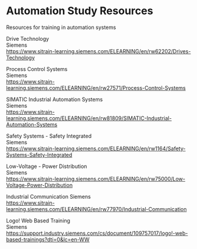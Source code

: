 # Automation Study Resources
Resources for training in automation systems

Drive Technology  
Siemens  
https://www.sitrain-learning.siemens.com/ELEARNING/en/rw62202/Drives-Technology 
 
Process Control Systems  
Siemens  
https://www.sitrain-learning.siemens.com/ELEARNING/en/rw27571/Process-Control-Systems  

SIMATIC Industrial Automation Systems  
Siemens  
https://www.sitrain-learning.siemens.com/ELEARNING/en/rw81809/SIMATIC-Industrial-Automation-Systems  

Safety Systems - Safety Integrated  
Siemens  
https://www.sitrain-learning.siemens.com/ELEARNING/en/rw1164/Safety-Systems-Safety-Integrated  

Low-Voltage - Power Distribution  
Siemens  
https://www.sitrain-learning.siemens.com/ELEARNING/en/rw75000/Low-Voltage-Power-Distribution  

Industrial Communication
Siemens  
https://www.sitrain-learning.siemens.com/ELEARNING/en/rw77970/Industrial-Communication

Logo! Web Based Training  
Siemens  
https://support.industry.siemens.com/cs/document/109757017/logo!-web-based-trainings?dti=0&lc=en-WW  

